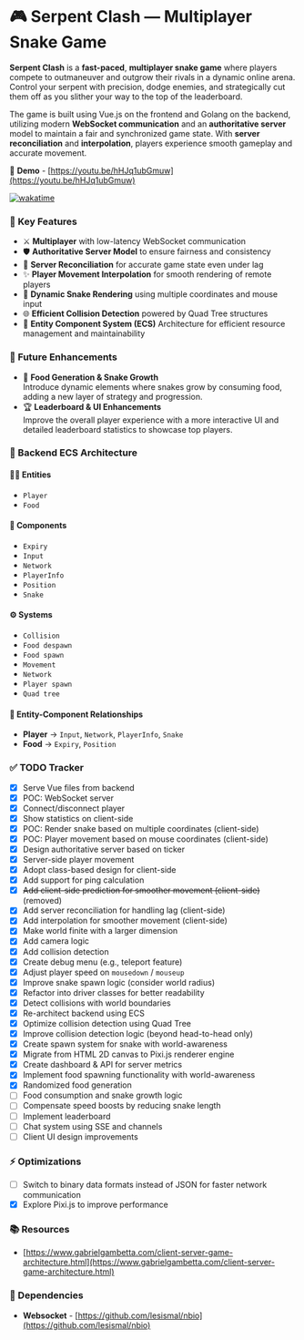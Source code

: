 # 🎮 Serpent Clash — Multiplayer Snake Game 
**Serpent Clash** is a **fast-paced**, **multiplayer snake game** where players compete to outmaneuver and 
outgrow their rivals in a dynamic online arena. Control your serpent with precision, dodge enemies, and strategically 
cut them off as you slither your way to the top of the leaderboard.

The game is built using Vue.js on the frontend and Golang on the backend, utilizing modern **WebSocket communication** and 
an **authoritative server** model to maintain a fair and synchronized game state. With **server reconciliation** and 
**interpolation**, players experience smooth gameplay and accurate movement.

🎥 **Demo** - [https://youtu.be/hHJq1ubGmuw](https://youtu.be/hHJq1ubGmuw)

[![wakatime](https://wakatime.com/badge/github/CryptoSingh1337/serpent-clash.svg)](https://wakatime.com/badge/github/CryptoSingh1337/serpent-clash)

### 🔑 Key Features
- ⚔️ **Multiplayer** with low-latency WebSocket communication
- 🛡️ **Authoritative Server Model** to ensure fairness and consistency
- 🔄 **Server Reconciliation** for accurate game state even under lag
- ✨ **Player Movement Interpolation** for smooth rendering of remote players
- 🐍 **Dynamic Snake Rendering** using multiple coordinates and mouse input
- 🌐 **Efficient Collision Detection** powered by Quad Tree structures
- 🧩 **Entity Component System (ECS)** Architecture for efficient resource management and maintainability

### 🚀 Future Enhancements
- 🍎 **Food Generation & Snake Growth**
<br>Introduce dynamic elements where snakes grow by consuming food, adding a new layer of strategy and progression.
- 🏆 **Leaderboard & UI Enhancements**
<br>Improve the overall player experience with a more interactive UI and detailed leaderboard statistics to showcase top players.

### 🧱 Backend ECS Architecture

#### 🧍‍♂️ Entities
- `Player`
- `Food`

#### 🧩 Components
- `Expiry`
- `Input`
- `Network`
- `PlayerInfo`
- `Position`
- `Snake`

#### ⚙️ Systems
- `Collision`
- `Food despawn`
- `Food spawn`
- `Movement`
- `Network`
- `Player spawn`
- `Quad tree`

#### 🔗 Entity-Component Relationships
- **Player** -> `Input`, `Network`, `PlayerInfo`, `Snake`
- **Food** -> `Expiry`, `Position`

### ✅ TODO Tracker
- [x] Serve Vue files from backend
- [x] POC: WebSocket server
- [x] Connect/disconnect player
- [x] Show statistics on client-side
- [x] POC: Render snake based on multiple coordinates (client-side)
- [x] POC: Player movement based on mouse coordinates (client-side)
- [x] Design authoritative server based on ticker
- [x] Server-side player movement
- [x] Adopt class-based design for client-side
- [x] Add support for ping calculation
- [x] ~~Add client-side prediction for smoother movement (client-side)~~ (removed)
- [x] Add server reconciliation for handling lag (client-side)
- [x] Add interpolation for smoother movement (client-side)
- [x] Make world finite with a larger dimension
- [x] Add camera logic
- [x] Add collision detection
- [x] Create debug menu (e.g., teleport feature)
- [x] Adjust player speed on `mousedown` / `mouseup`
- [x] Improve snake spawn logic (consider world radius)
- [x] Refactor into driver classes for better readability
- [x] Detect collisions with world boundaries
- [x] Re-architect backend using ECS
- [x] Optimize collision detection using Quad Tree
- [x] Improve collision detection logic (beyond head-to-head only)
- [x] Create spawn system for snake with world-awareness
- [x] Migrate from HTML 2D canvas to Pixi.js renderer engine
- [x] Create dashboard & API for server metrics
- [x] Implement food spawning functionality with world-awareness
- [x] Randomized food generation
- [ ] Food consumption and snake growth logic
- [ ] Compensate speed boosts by reducing snake length
- [ ] Implement leaderboard
- [ ] Chat system using SSE and channels
- [ ] Client UI design improvements

### ⚡ Optimizations
- [ ] Switch to binary data formats instead of JSON for faster network communication
- [x] Explore Pixi.js to improve performance

### 📚 Resources
- [https://www.gabrielgambetta.com/client-server-game-architecture.html](https://www.gabrielgambetta.com/client-server-game-architecture.html)

### 🔌 Dependencies
- **Websocket** - [https://github.com/lesismal/nbio](https://github.com/lesismal/nbio)
